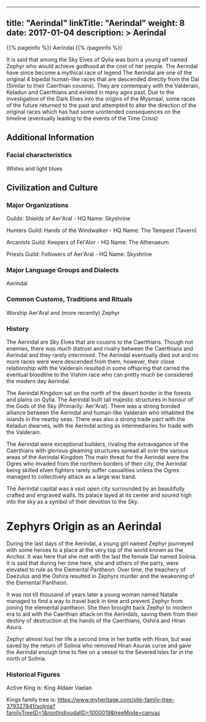 
---
title: "Aerindal"
linkTitle: "Aerindal"
weight: 8
date: 2017-01-04
description: >
 Aerindal
---

{{% pageinfo %}}
Aerindal
{{% /pageinfo %}}

It is said that among the Sky Elves of Qylia was born a young elf named Zephyr who would achieve godhood at the cost of her people. The Aerindal have since become a mythical race of legend  The Aerindal are one of the original 4 bipedal human-like races that are descended directly from the Dal (Similar to their Caerthian cousins). They are contempary with the Valderain, Keladun and Caerthians and existed in many ages past.  Due to the investigation of the Dark Elves into the origins of the Mysmaal, some races of the future returned to the past and attempted to alter the direction of the original races which has had some unintended consequences on the timeline (eventually leading to the events of the Time Crisis)

## Additional Information

### Facial characteristics

Whites and light blues

## Civilization and Culture

### Major Organizations

Guilds: Shields of Aer'Aral - HQ Name: Skyshrine

Hunters Guild: Hands of the Windwalker - HQ Name: The Tempest (Tavern)

Arcanists Guild: Keepers of Fel'Alor - HQ Name: The Athenaeum

Priests Guild: Followers of Aer'Aral - HQ Name: Skyshrine

### Major Language Groups and Dialects

Aerindal

### Common Customs, Traditions and Rituals

Worship Aer'Aral and (more recently) Zephyr

### History

The Aerindal are Sky Elves that are cousins to the Caerthians. Though not enemies, there was much distrust and rivalry between the Caerthians and Aerindal and they rarely intermixed. The Aerindal eventually died out and no more races were were descended from them, however, their close relationship with the Valderain resulted in some offspring that carred the eventual bloodline to the Vishim race who can pretty much be considered the modern day Aerindal.

The Aerindal Kingdom sat on the north of the desert border in the forests and plains on Qylia. The Aerindal built tall majestic structures in honour of the Gods of the Sky (Primarily: Aer'Aral). There was a strong bonded alliance between the Aerindal and human-like Valderain who inhabited the islands in the nearby seas. There was also a strong trade pact with the Keladun dwarves, with the Aerindal acting as intermediaries for trade with the Valderain.

The Aerindal were exceptional builders, rivaling the extravagance of the Caerthians with glorious gleaming structures spread all over the various areas of the Aerindal Kingdom  The main threat for the Aerindal were the Ogres who invaded from the northern borders of their city, the Aerindal being skilled elven fighters rarely suffer casualities unless the Ogres managed to collectively attack as a large war band.

The Aerindal capital was a vast open city surrounded by an beautifully crafted and engraved walls. Its palace layed at its center and soured high into the sky as a symbol of their devotion to the Sky. 

# Zephyrs Origin as an Aerindal

During the last days of the Aerindal, a young girl named Zephyr journeyed with some heroes to a place at the very top of the world known as the Anchor. It was here that she met with the last the female Dal named Solinia. It is said that during her time here, she and others of the party, were elevated to rule as the Elemental Pantheon. Over time, the treachery of Daezulus and the Oshira resulted in Zephyrs murder and the weakening of the Elemental Pantheon.

It was not till thousand of years later a young woman named Natalie managed to find a way to travel back in time and prevent Zephyr from joining the elemental pantheon. She then brought back Zephyr to modern era to aid with the Caerthian attack on the Aerindals, saving them from their destiny of destruction at the hands of the Caerthians, Oshira and Hiran Asura. 

Zephyr almost lost her life a second time in her battle with Hiran, but was saved by the return of Solinia who removed Hiran Asuras curse and gave the Aerindal enough time to flee on a vessel to the Severed Isles far in the north of Solinia.

### Historical Figures

Active King is: King Aldaer Vaelan  

Kings family tree is: https://www.myheritage.com/site-family-tree-379327841/solinia?familyTreeID=1&rootIndivudalID=1000019&treeMode=canvas


